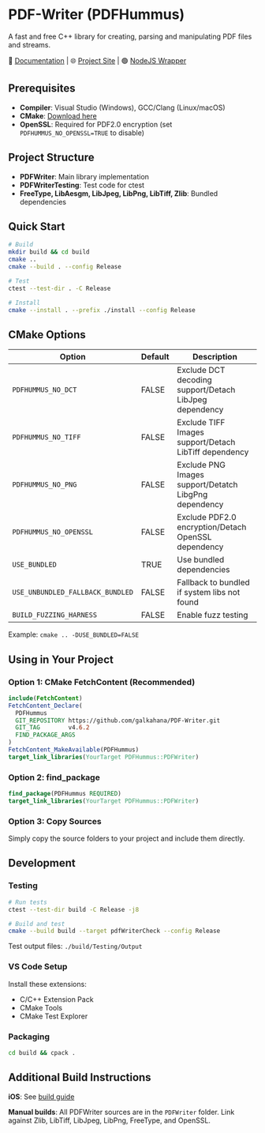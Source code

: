 # PDF-Writer (PDFHummus)

A fast and free C++ library for creating, parsing and manipulating PDF files and streams.

📖 [Documentation](https://github.com/galkahana/PDF-Writer/wiki) | 🌐 [Project Site](http://www.pdfhummus.com) | 🟢 [NodeJS Wrapper](https://github.com/julianhille/MuhammaraJS)

## Prerequisites

- **Compiler**: Visual Studio (Windows), GCC/Clang (Linux/macOS)
- **CMake**: [Download here](https://cmake.org/)
- **OpenSSL**: Required for PDF2.0 encryption (set `PDFHUMMUS_NO_OPENSSL=TRUE` to disable)

## Project Structure

- **PDFWriter**: Main library implementation
- **PDFWriterTesting**: Test code for ctest
- **FreeType, LibAesgm, LibJpeg, LibPng, LibTiff, Zlib**: Bundled dependencies

## Quick Start

```bash
# Build
mkdir build && cd build
cmake ..
cmake --build . --config Release

# Test
ctest --test-dir . -C Release

# Install
cmake --install . --prefix ./install --config Release
```

## CMake Options

| Option | Default | Description |
|--------|---------|-------------|
| `PDFHUMMUS_NO_DCT` | FALSE | Exclude DCT decoding support/Detach LibJpeg dependency |
| `PDFHUMMUS_NO_TIFF` | FALSE | Exclude TIFF Images support/Detach LibTiff dependency |
| `PDFHUMMUS_NO_PNG` | FALSE | Exclude PNG Images support/Detatch LibgPng dependency |
| `PDFHUMMUS_NO_OPENSSL` | FALSE | Exclude PDF2.0 encryption/Detach OpenSSL dependency |
| `USE_BUNDLED` | TRUE | Use bundled dependencies |
| `USE_UNBUNDLED_FALLBACK_BUNDLED` | FALSE | Fallback to bundled if system libs not found |
| `BUILD_FUZZING_HARNESS` | FALSE | Enable fuzz testing |

Example: `cmake .. -DUSE_BUNDLED=FALSE`

## Using in Your Project

### Option 1: CMake FetchContent (Recommended)
```cmake
include(FetchContent)
FetchContent_Declare(
  PDFHummus
  GIT_REPOSITORY https://github.com/galkahana/PDF-Writer.git
  GIT_TAG        v4.6.2
  FIND_PACKAGE_ARGS
)
FetchContent_MakeAvailable(PDFHummus)
target_link_libraries(YourTarget PDFHummus::PDFWriter)
```

### Option 2: find_package
```cmake
find_package(PDFHummus REQUIRED)
target_link_libraries(YourTarget PDFHummus::PDFWriter)
```

### Option 3: Copy Sources
Simply copy the source folders to your project and include them directly.

## Development

### Testing
```bash
# Run tests
ctest --test-dir build -C Release -j8

# Build and test 
cmake --build build --target pdfWriterCheck --config Release
```
Test output files: `./build/Testing/Output`

### VS Code Setup
Install these extensions:
- C/C++ Extension Pack  
- CMake Tools
- CMake Test Explorer

### Packaging
```bash
cd build && cpack .
```

## Additional Build Instructions

**iOS**: See [build guide](http://pdfhummus.com/post/45501609236/how-to-build-iphone-apps-that-use-pdfhummus)

**Manual builds**: All PDFWriter sources are in the `PDFWriter` folder. Link against Zlib, LibTiff, LibJpeg, LibPng, FreeType, and OpenSSL.
